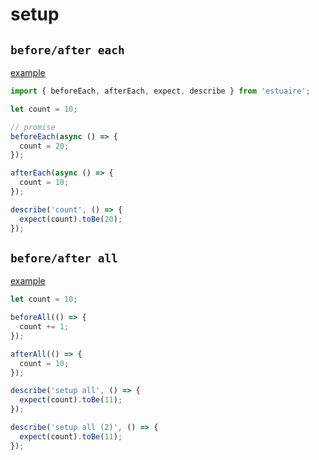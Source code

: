 # setup

## `before/after each`

[example](../test/setup.test.ts)

```ts
import { beforeEach, afterEach, expect, describe } from 'estuaire';

let count = 10;

// promise
beforeEach(async () => {
  count = 20;
});

afterEach(async () => {
  count = 10;
});

describe('count', () => {
  expect(count).toBe(20);
});
```

## `before/after all`

[example](../test/setup-all.test.ts)

```ts
let count = 10;

beforeAll(() => {
  count += 1;
});

afterAll(() => {
  count = 10;
});

describe('setup all', () => {
  expect(count).toBe(11);
});

describe('setup all (2)', () => {
  expect(count).toBe(11);
});
```
